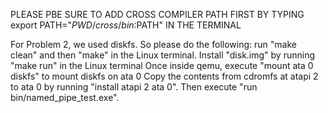 PLEASE PBE SURE TO ADD CROSS COMPILER PATH FIRST BY TYPING export PATH="$PWD/cross/bin:$PATH" IN THE TERMINAL

For Problem 2, we used diskfs. So please do the following:
	run "make clean" and then "make" in the Linux terminal.
	Install "disk.img" by running "make run" in the Linux terminal
	Once inside qemu, execute "mount ata 0 diskfs" to mount diskfs on ata 0
	Copy the contents from cdromfs at atapi 2 to ata 0 by running "install atapi 2 ata 0".
	Then execute "run bin/named_pipe_test.exe".

